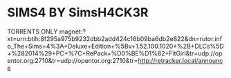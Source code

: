 # SIMS4 BY SimsH4CK3R
TORRENTS ONLY
magnet:?xt=urn:btih:8f295a975b9232dbb2add424c16b09ba6db2e822&dn=rutor.info_The+Sims+4%3A+Deluxe+Edition+%5Bv+1.52.100.1020+%2B+DLCs%5D+%282014%29+PC+%7C+RePack+%D0%BE%D1%82+FitGirl&tr=udp://opentor.org:2710&tr=udp://opentor.org:2710&tr=http://retracker.local/announce

